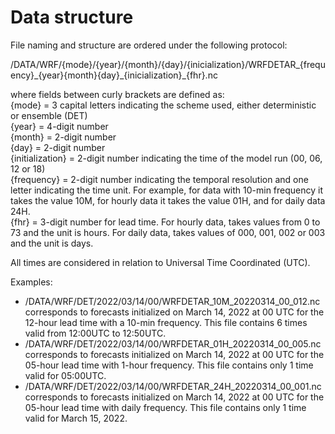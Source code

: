# Data structure

File naming and structure are ordered under the following protocol:

/DATA/WRF/{mode}/{year}/{month}/{day}/{inicialization}/WRFDETAR_{frequency}\_{year}{month}{day}\_{inicialization}_{fhr}.nc

where fields between curly brackets are defined as: <br />
{mode} = 3 capital letters indicating the scheme used, either deterministic or ensemble (DET) <br />
{year} = 4-digit number <br />
{month} = 2-digit number <br />
{day} = 2-digit number <br />
{initialization} = 2-digit number indicating the time of the model run (00, 06, 12 or 18) <br />
{frequency} = 2-digit number indicating the temporal resolution and one letter indicating the time unit. For example, for data with 10-min frequency it takes the value 10M, for hourly data it takes the value 01H, and for daily data 24H. <br />
{fhr} = 3-digit number for lead time. For hourly data, takes values from 0 to 73 and the unit is hours. For daily data, takes values of 000, 001, 002 or 003 and the unit is days.

All times are considered in relation to Universal Time Coordinated (UTC).

Examples:
* /DATA/WRF/DET/2022/03/14/00/WRFDETAR_10M_20220314_00_012.nc corresponds to forecasts initialized on March 14, 2022 at 00 UTC for the 12-hour lead time  with a 10-min frequency. This file contains 6 times valid from 12:00UTC to 12:50UTC. 
* /DATA/WRF/DET/2022/03/14/00/WRFDETAR_01H_20220314_00_005.nc corresponds to forecasts initialized on March 14, 2022 at 00 UTC for the 05-hour lead time with 1-hour frequency. This file contains only 1 time valid for 05:00UTC.
* /DATA/WRF/DET/2022/03/14/00/WRFDETAR_24H_20220314_00_001.nc corresponds to forecasts initialized on March 14, 2022 at 00 UTC for the 05-hour lead time 
with daily frequency. This file contains only 1 time valid for March 15, 2022. 
